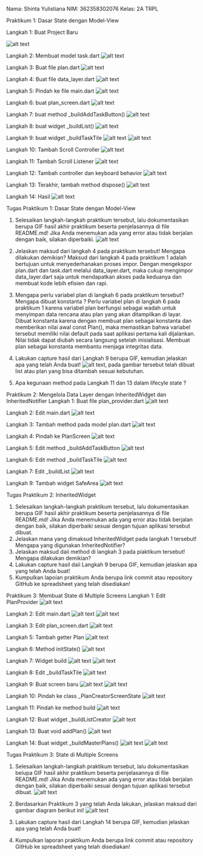 Nama: Shinta Yulistiana
NIM: 362358302076
Kelas: 2A TRPL

Praktikum 1: Dasar State dengan Model-View

Langkah 1: Buat Project Baru

![alt text](image.png)

Langkah 2: Membuat model task.dart
![alt text](image-1.png)

Langkah 3: Buat file plan.dart
![alt text](image-2.png)

Langkah 4: Buat file data_layer.dart
![alt text](image-3.png)

Langkah 5: Pindah ke file main.dart
![alt text](image-5.png)

Langkah 6: buat plan_screen.dart
![alt text](image-6.png)

Langkah 7: buat method \_buildAddTaskButton()
![alt text](image-7.png)

Langkah 8: buat widget \_buildList()
![alt text](image-8.png)

Langkah 9: buat widget \_buildTaskTile
![alt text](image-9.png)
![alt text](image-4.png)

Langkah 10: Tambah Scroll Controller
![alt text](image-10.png)

Langkah 11: Tambah Scroll Listener
![alt text](image-11.png)

Langkah 12: Tambah controller dan keyboard behavior
![alt text](image-12.png)

Langkah 13: Terakhir, tambah method dispose()
![alt text](image-13.png)

Langkah 14: Hasil
![alt text](image-14.png)

Tugas Praktikum 1: Dasar State dengan Model-View

1. Selesaikan langkah-langkah praktikum tersebut, lalu dokumentasikan berupa GIF hasil akhir praktikum beserta penjelasannya di file README.md! Jika Anda menemukan ada yang error atau tidak berjalan dengan baik, silakan diperbaiki.
   ![alt text](master_plan.gif)

2. Jelaskan maksud dari langkah 4 pada praktikum tersebut! Mengapa dilakukan demikian?
   Maksud dari langkah 4 pada praktikum 1 adalah bertujuan untuk menyederhanakan proses impor. Dengan mengekspor plan.dart dan task.dart melalui data_layer.dart, maka cukup mengimpor data_layer.dart saja untuk mendapatkan akses pada keduanya dan membuat kode lebih efisien dan rapi.

3. Mengapa perlu variabel plan di langkah 6 pada praktikum tersebut? Mengapa dibuat konstanta ?
   Perlu variabel plan di langkah 6 pada praktikum 1 karena variabel plan berfungsi sebagai wadah untuk menyimpan data rencana atau plan yang akan ditampilkan di layar.
   Dibuat konstanta karena dengan membuat plan sebagai konstanta dan memberikan nilai awal const Plan(), maka memastikan bahwa variabel tersebut memiliki nilai default
   pada saat aplikasi pertama kali dijalankan. Nilai tidak dapat diubah secara langsung setelah inisialisasi. Membuat plan sebagai konstanta membantu menjaga integritas data.

4. Lakukan capture hasil dari Langkah 9 berupa GIF, kemudian jelaskan apa yang telah Anda buat!
   ![alt text](master_plan.gif), pada gambar tersebut telah dibuat list atau plan yang bisa ditambah sesuai kebutuhan.

5. Apa kegunaan method pada Langkah 11 dan 13 dalam lifecyle state ?


Praktikum 2: Mengelola Data Layer dengan InheritedWidget dan InheritedNotifier
Langkah 1: Buat file plan_provider.dart
![alt text](image-15.png)

Langkah 2: Edit main.dart
![alt text](image-17.png)

Langkah 3: Tambah method pada model plan.dart
![alt text](image-16.png)

Langkah 4: Pindah ke PlanScreen
![alt text](image-18.png)

Langkah 5: Edit method \_buildAddTaskButton
![alt text](image-19.png)

Langkah 6: Edit method \_buildTaskTile
![alt text](image-20.png)

Langkah 7: Edit \_buildList
![alt text](image-21.png)

Langkah 9: Tambah widget SafeArea
![alt text](image-22.png)

Tugas Praktikum 2: InheritedWidget

1. Selesaikan langkah-langkah praktikum tersebut, lalu dokumentasikan berupa GIF hasil akhir praktikum beserta penjelasannya di file README.md! Jika Anda menemukan ada yang error atau tidak berjalan dengan baik, silakan diperbaiki sesuai dengan tujuan aplikasi tersebut dibuat.
2. Jelaskan mana yang dimaksud InheritedWidget pada langkah 1 tersebut! Mengapa yang digunakan InheritedNotifier?
3. Jelaskan maksud daíi method di langkah 3 pada píaktikum tersebut! Mengapa dilakukan demikian?
4. Lakukan capture hasil daíi Langkah 9 berupa GIF, kemudian jelaskan apa yang telah Anda buat!
5. Kumpulkan lapoían praktikum Anda berupa link commit atau repository GitHub ke spreadsheet yang telah disediakan!

Praktikum 3: Membuat State di Multiple Screens
Langkah 1: Edit PlanProvider
![alt text](image-23.png)

Langkah 2: Edit main.dart
![alt text](image-24.png)
![alt text](image-25.png)

Langkah 3: Edit plan_screen.dart
![alt text](image-26.png)

Langkah 5: Tambah getter Plan
![alt text](image-27.png)

Langkah 6: Method initState()
![alt text](image-28.png)

Langkah 7: Widget build
![alt text](image-29.png)
![alt text](image-30.png)

Langkah 8: Edit \_buildTaskTile
![alt text](image-31.png)

Langkah 9: Buat screen baru
![alt text](image-32.png)
![alt text](image-33.png)

Langkah 10: Pindah ke class \_PlanCreatorScreenState
![alt text](image-34.png)

Langkah 11: Pindah ke method build
![alt text](image-35.png)

Langkah 12: Buat widget \_buildListCreator
![alt text](image-36.png)

Langkah 13: Buat void addPlan()
![alt text](image-37.png)

Langkah 14: Buat widget \_buildMasterPlans()
![alt text](image-38.png)
![alt text](image-39.png)

Tugas Praktikum 3: State di Multiple Screens

1. Selesaikan langkah-langkah praktikum tersebut, lalu dokumentasikan beíupa GIF hasil akhir praktikum beserta penjelasannya di file README.md! Jika Anda menemukan ada yang error atau tidak berjalan dengan baik, silakan diperbaiki sesuai dengan tujuan aplikasi tersebut dibuat.
   ![alt text](master_plan2.gif)

2. Berdasarkan Praktikum 3 yang telah Anda lakukan, jelaskan maksud dari gambar diagram berikut ini!
   ![alt text](image-40.png)
3. Lakukan capture hasil dari Langkah 14 berupa GIF, kemudian jelaskan apa yang telah Anda buat!
4. Kumpulkan laporan praktikum Anda berupa link commit atau repository GitHub ke spreadsheet yang telah disediakan!
